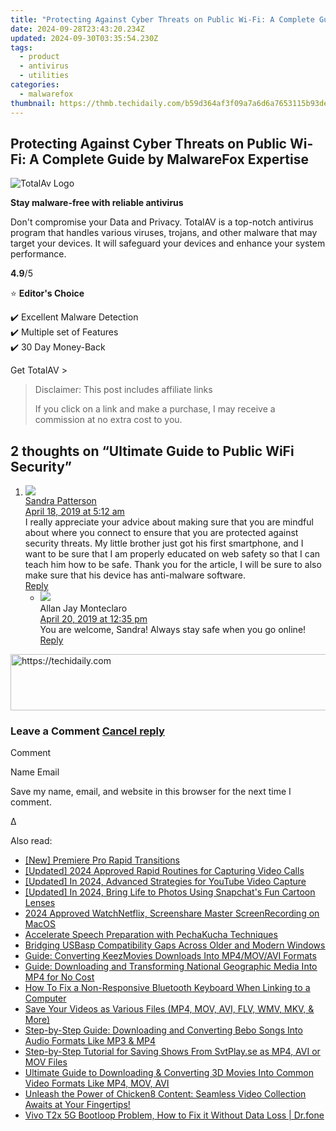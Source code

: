 ```yaml
---
title: "Protecting Against Cyber Threats on Public Wi-Fi: A Complete Guide by MalwareFox Expertise"
date: 2024-09-28T23:43:20.234Z
updated: 2024-09-30T03:35:54.230Z
tags:
  - product
  - antivirus
  - utilities
categories:
  - malwarefox
thumbnail: https://thmb.techidaily.com/b59d364af3f09a7a6d6a7653115b93ded9b0954f81995086020a4612472b77ff.png
---
```


## Protecting Against Cyber Threats on Public Wi-Fi: A Complete Guide by MalwareFox Expertise

![TotalAv Logo](https://www.malwarefox.com/wp-content/uploads/2024/02/totalav-svg.webp "totalav-svg")

**Stay malware-free with reliable antivirus**

Don't compromise your Data and Privacy. TotalAV is a top-notch antivirus program that handles various viruses, trojans, and other malware that may target your devices. It will safeguard your devices and enhance your system performance.

**4.9**/5

⭐ **Editor's Choice**

✔️ Excellent Malware Detection  
✔️ Multiple set of Features  
✔️ 30 Day Money-Back

[](https://tools.techidaily.com/malwarefox/products/) Get TotalAV > 

>  Disclaimer: This post includes affiliate links
>
>  If you click on a link and make a purchase, I may receive a commission at no extra cost to you.
>

## 2 thoughts on “Ultimate Guide to Public WiFi Security”

1. ![](https://secure.gravatar.com/avatar/9b3ab9af7290985a113910250efcc69f?s=50&d=mm&r=g)  
[Sandra Patterson](https://broadbandhospitality.com/services/wifi/)  
[April 18, 2019 at 5:12 am](https://tools.techidaily.com/malwarefox/products/)  
I really appreciate your advice about making sure that you are mindful about where you connect to ensure that you are protected against security threats. My little brother just got his first smartphone, and I want to be sure that I am properly educated on web safety so that I can teach him how to be safe. Thank you for the article, I will be sure to also make sure that his device has anti-malware software.  
[Reply](https://tools.techidaily.com/malwarefox/products/)  
   * ![](https://secure.gravatar.com/avatar/448533de8e493dc66777642e4d9daf07?s=50&d=mm&r=g)  
   Allan Jay Monteclaro  
   [April 20, 2019 at 12:35 pm](https://tools.techidaily.com/malwarefox/products/)  
   You are welcome, Sandra! Always stay safe when you go online!  
   [Reply](https://tools.techidaily.com/malwarefox/products/)

<!-- affiliate ads begin -->
<a href="https://appsumo.8odi.net/c/5597632/2151872/7443" target="_top" id="2151872">
  <img src="//a.impactradius-go.com/display-ad/7443-2151872" border="0" alt="https://techidaily.com" width="728" height="90"/>
</a>
<img height="0" width="0" src="https://appsumo.8odi.net/i/5597632/2151872/7443" style="position:absolute;visibility:hidden;" border="0" />
<!-- affiliate ads end -->

### Leave a Comment [Cancel reply](https://tools.techidaily.com/malwarefox/products/)

Comment

Name Email 

Save my name, email, and website in this browser for the next time I comment.

Δ

<ins class="adsbygoogle"
     style="display:block"
     data-ad-format="autorelaxed"
     data-ad-client="ca-pub-7571918770474297"
     data-ad-slot="1223367746"></ins>

<ins class="adsbygoogle"
     style="display:block"
     data-ad-client="ca-pub-7571918770474297"
     data-ad-slot="8358498916"
     data-ad-format="auto"
     data-full-width-responsive="true"></ins>

<span class="atpl-alsoreadstyle">Also read:</span>
<div><ul>
<li><a href="https://extra-guidance.techidaily.com/new-premiere-pro-rapid-transitions/"><u>[New] Premiere Pro Rapid Transitions</u></a></li>
<li><a href="https://remote-screen-capture.techidaily.com/updated-2024-approved-rapid-routines-for-capturing-video-calls/"><u>[Updated] 2024 Approved Rapid Routines for Capturing Video Calls</u></a></li>
<li><a href="https://screen-video-capture.techidaily.com/updated-in-2024-advanced-strategies-for-youtube-video-capture/"><u>[Updated] In 2024, Advanced Strategies for YouTube Video Capture</u></a></li>
<li><a href="https://snapchat-videos.techidaily.com/updated-in-2024-bring-life-to-photos-using-snapchats-fun-cartoon-lenses/"><u>[Updated] In 2024, Bring Life to Photos Using Snapchat's Fun Cartoon Lenses</u></a></li>
<li><a href="https://screen-mirroring-recording.techidaily.com/2024-approved-watchnetflix-screenshare-master-screenrecording-on-macos/"><u>2024 Approved WatchNetflix, Screenshare Master ScreenRecording on MacOS</u></a></li>
<li><a href="https://techno-recovery.techidaily.com/accelerate-speech-preparation-with-pechakucha-techniques/"><u>Accelerate Speech Preparation with PechaKucha Techniques</u></a></li>
<li><a href="https://driver-install.techidaily.com/bridging-usbasp-compatibility-gaps-across-older-and-modern-windows/"><u>Bridging USBasp Compatibility Gaps Across Older and Modern Windows</u></a></li>
<li><a href="https://discover-comparisons.techidaily.com/guide-converting-keezmovies-downloads-into-mp4movavi-formats/"><u>Guide: Converting KeezMovies Downloads Into MP4/MOV/AVI Formats</u></a></li>
<li><a href="https://discover-comparisons.techidaily.com/guide-downloading-and-transforming-national-geographic-media-into-mp4-for-no-cost/"><u>Guide: Downloading and Transforming National Geographic Media Into MP4 for No Cost</u></a></li>
<li><a href="https://win-howtos.techidaily.com/how-to-fix-a-non-responsive-bluetooth-keyboard-when-linking-to-a-computer/"><u>How To Fix a Non-Responsive Bluetooth Keyboard When Linking to a Computer</u></a></li>
<li><a href="https://discover-comparisons.techidaily.com/save-your-videos-as-various-files-mp4-mov-avi-flv-wmv-mkv-and-more/"><u>Save Your Videos as Various Files (MP4, MOV, AVI, FLV, WMV, MKV, & More)</u></a></li>
<li><a href="https://discover-comparisons.techidaily.com/step-by-step-guide-downloading-and-converting-bebo-songs-into-audio-formats-like-mp3-and-mp4/"><u>Step-by-Step Guide: Downloading and Converting Bebo Songs Into Audio Formats Like MP3 & MP4</u></a></li>
<li><a href="https://discover-comparisons.techidaily.com/step-by-step-tutorial-for-saving-shows-from-svtplayse-as-mp4-avi-or-mov-files/"><u>Step-by-Step Tutorial for Saving Shows From SvtPlay.se as MP4, AVI or MOV Files</u></a></li>
<li><a href="https://discover-comparisons.techidaily.com/ultimate-guide-to-downloading-and-converting-3d-movies-into-common-video-formats-like-mp4-mov-avi/"><u>Ultimate Guide to Downloading & Converting 3D Movies Into Common Video Formats Like MP4, MOV, AVI</u></a></li>
<li><a href="https://discover-comparisons.techidaily.com/unleash-the-power-of-chicken8-content-seamless-video-collection-awaits-at-your-fingertips/"><u>Unleash the Power of Chicken8 Content: Seamless Video Collection Awaits at Your Fingertips!</u></a></li>
<li><a href="https://howto.techidaily.com/vivo-t2x-5g-bootloop-problem-how-to-fix-it-without-data-loss-drfone-by-drfone-fix-android-problems-fix-android-problems/"><u>Vivo T2x 5G Bootloop Problem, How to Fix it Without Data Loss | Dr.fone</u></a></li>
</ul></div>

